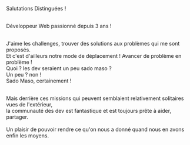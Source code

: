 Salutations Distinguées !<br><br>

Développeur Web passionné depuis 3 ans ! <br> <br>

J'aime les challenges, trouver des solutions aux problèmes qui me sont proposés.<br>
Et c'est d'ailleurs notre mode de déplacement ! Avancer de problème en problème !<br>
Quoi ? les dev seraient un peu sado maso ?<br>
Un peu ? non !<br>
Sado Maso, certainement !<br><br>

Mais derrière ces missions qui peuvent semblaient relativement solitaires vues de l'extérieur,<br>
la communauté des dev est fantastique et est toujours prête à aider, partager.<br><br>
Un plaisir de pouvoir rendre ce qu'on nous a donné quand nous en avons enfin les moyens.<br><br>


